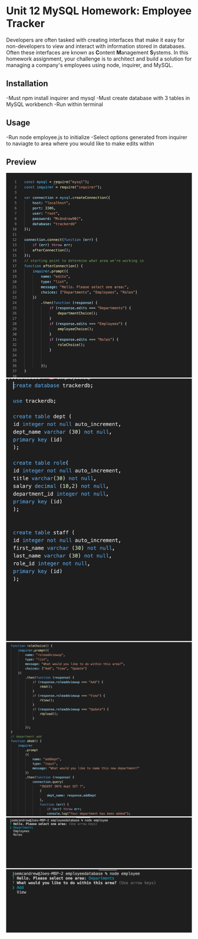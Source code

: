 # Unit 12 MySQL Homework: Employee Tracker

Developers are often tasked with creating interfaces that make it easy for non-developers to view and interact with information stored in databases. Often these interfaces are known as **C**ontent **M**anagement **S**ystems. In this homework assignment, your challenge is to architect and build a solution for managing a company's employees using node, inquirer, and MySQL.

## Installation

-Must npm install inquirer and mysql
-Must create database with 3 tables in MySQL workbench
-Run within terminal

## Usage

-Run node employee.js to initialize 
-Select options generated from inquirer to naviagte to area where you would like to make edits within


## Preview
![Beginning of code](./Assets/top.png)
![mysql table](./Assets/table.png)
![One of the many functions that initalizes questions](./Assets/function.png)
![Running node](./Assets/nodeone.png)
![Series of questions](./Assets/nodetwo.png)
